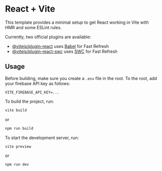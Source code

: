 # React + Vite

This template provides a minimal setup to get React working in Vite with HMR and some ESLint rules.

Currently, two official plugins are available:

- [@vitejs/plugin-react](https://github.com/vitejs/vite-plugin-react/blob/main/packages/plugin-react/README.md) uses [Babel](https://babeljs.io/) for Fast Refresh
- [@vitejs/plugin-react-swc](https://github.com/vitejs/vite-plugin-react-swc) uses [SWC](https://swc.rs/) for Fast Refresh

## Usage
Before building, make sure you create a `.env` file in the root. To the root, add your firebase API key as follows:
```
VITE_FIREBASE_API_KEY=...
```

To build the project, run:
```bash
vite build
```

or

```bash
npm run build
```

To start the development server, run:
```bash
vite preview
```

or 

```bash
npm run dev
```


